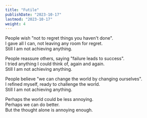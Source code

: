 ```yaml
---
title: "Futile"
publishDate: "2023-10-17"
lastmod: "2023-10-17"
weight: 4
---
```


People wish "not to regret things you haven't done".<br/>
I gave all I can, not leaving any room for regret.<br/>
Still I am not achieving anything.<br/>

People reassure others, saying "failure leads to success".<br/>
I tried anything I could think of, again and again.<br/>
Still I am not achieving anything.<br/>

People believe "we can change the world by changing ourselves".<br/>
I refined myself, ready to challenge the world.<br/>
Still I am not achieving anything.<br/>

Perhaps the world could be less annoying.<br/>
Perhaps we can do better.<br/>
But the thought alone is annoying enough.<br/>
